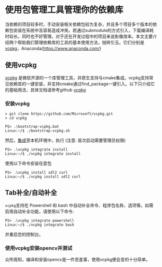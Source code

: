 # 使用包管理工具管理你的依赖库
当依赖的项目较多时，手动安装相关依赖包较为复杂，并且多个项目多个版本的依赖包安装在系统中及容易造成冲突。若通过submodule的方式引入，下载编译耗时较长，同时也不好管理，对于还在开发过程中的项目来说影像效率。本文主要介绍两个帮助我们管理依赖库的工具的基本使用方法，抛砖引玉。它们分别是[vcpkg](https://github.com/microsoft/vcpkg)，Anaconda(https://www.anaconda.com/)

## 使用vcpkg
[vcpkg](https://github.com/microsoft/vcpkg) 是微软开源的一个库管理工具，并原生支持与cmake集成。vcpkg支持常见依赖库的一键安装，并支持cmake通过find_package一键引入。以下只介绍它的基础用法，具体文档请参考github [vcpkg](https://github.com/microsoft/vcpkg)
### 安装vcpkg
```
> git clone https://github.com/Microsoft/vcpkg.git
> cd vcpkg

PS> .\bootstrap-vcpkg.bat
Linux:~/$ ./bootstrap-vcpkg.sh
```

然后，[集成](docs/users/integration.md)至本机环境中，执行 (注意: 首次启动需要管理员权限)
```
PS> .\vcpkg integrate install
Linux:~/$ ./vcpkg integrate install
```

使用以下命令安装任意包
```
PS> .\vcpkg install sdl2 curl
Linux:~/$ ./vcpkg install sdl2 curl
```

## Tab补全/自动补全
`vcpkg`支持在 Powershell 和 bash 中自动补全命令、程序包名称、选项等。如需启用自动补全功能，请使用以下命令:
```
PS> .\vcpkg integrate powershell
Linux:~/$ ./vcpkg integrate bash
```
并重启您的控制台。
### 使用vcpkg安装opencv并测试
众所周知，编译和安装opencv是一件苦差事，使用vcpkg便会变的十分简单。